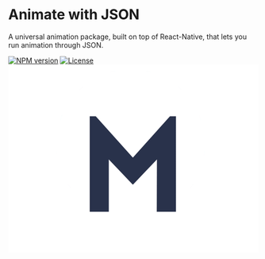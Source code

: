 # Animate with JSON
A universal animation package, built on top of React-Native, that lets you run animation through JSON.

[![NPM version](https://img.shields.io/npm/v/@uc-engg/motion)](https://www.npmjs.com/package/@uc-engg/motion)
[![License](https://img.shields.io/badge/license-MIT-green)](https://github.com/urbanclap-engg/motion/blob/main/LICENSE)
<br />
<img width="700" alt="image" src="assets/motion_logo2.gif">

